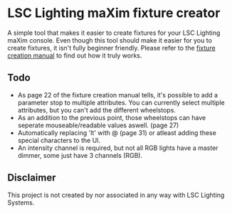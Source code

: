 # LSC Lighting maXim fixture creator
A simple tool that makes it easier to create fixtures for your LSC Lighting maXim console. Even though this tool should make it easier for you to create fixtures, it isn't fully beginner friendly. Please refer to the [fixture creation manual](http://www.lsclighting.com/help-centre/downloads/func-startdown/411/) to find out how it truly works. 

## Todo
- As page 22 of the fixture creation manual tells, it's possible to add a parameter stop to multiple attributes. You can currently select multiple attributes, but you can't add the different wheelstops.
- As an addition to the previous point, those wheelstops can have seperate mouseable/readable values aswell. (page 27)
- Automatically replacing 'lt' with @ (page 31) or atleast adding these special characters to the UI. 
- An intensity channel is required, but not all RGB lights have a master dimmer, some just have 3 channels (RGB). 

## Disclaimer
This project is not created by nor associated in any way with LSC Lighting Systems.
